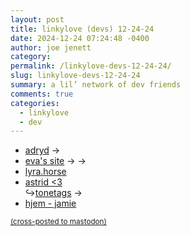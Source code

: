```yaml
---
layout: post
title: 𝚕𝚒𝚗𝚔𝚢𝚕𝚘𝚟𝚎 (𝚍𝚎𝚟𝚜) 𝟷𝟸-𝟸𝟺-𝟸𝟺
date: 2024-12-24 07:24:48 -0400
author: joe jenett
category: 
permalink: /linkylove-devs-12-24-24/
slug: linkylove-devs-12-24-24
summary: a lil’ network of dev friends
comments: true
categories:
  - linkylove
  - dev
---
```

<ul class="linkylove">
	<li><a title="Ariana" href="https://adryd.com/">adryd</a> <span title="led to site shown below">&#8594;</span></li>
	<li><a title="eva" href="https://kibty.town/">eva's site</a> <span title="led to sites shown below">&#8594; &#8594;</span></li>
	<li><a title="lyra" href="https://lyra.horse/">lyra.horse</a></li>
	<li><a title="Astrid" href="https://www.astrid.sh/">astrid <3</a><br>&#8618;<a title="project by astrid" href="https://www.tonetags.xyz/">tonetags</a> <span title="led to site shown below">&#8594;</span></li>
	<li><a title="Jamie Hildreth" href="https://jamie.rs/">hjem - jamie</a></li>
</ul>
<a href="https://brid.gy/publish/mastodon"><small>(cross-posted to mastodon)</small></a>